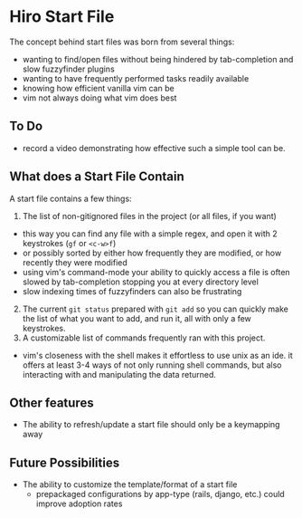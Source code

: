 # Hiro Start File

The concept behind start files was born from several things:

* wanting to find/open files without being hindered by tab-completion and slow
  fuzzyfinder plugins
* wanting to have frequently performed tasks readily available
* knowing how efficient vanilla vim can be
* vim not always doing what vim does best

## To Do

* record a video demonstrating how effective such a simple tool can be.

## What does a Start File Contain

A start file contains a few things:

1. The list of non-gitignored files in the project (or all files, if you want)
  * this way you can find any file with a simple regex, and open it with 2
    keystrokes (`gf` or `<c-w>f`)
  * or possibly sorted by either how frequently they are modified, or how
    recently they were modified
  * using vim's command-mode your ability to quickly access a file is often
    slowed by tab-completion stopping you at every directory level
  * slow indexing times of fuzzyfinders can also be frustrating
2. The current `git status` prepared with `git add` so you can quickly make the
   list of what you want to add, and run it, all with only a few keystrokes.
3. A customizable list of commands frequently ran with this project.
  * vim's closeness with the shell makes it effortless to use unix as an ide.
    it offers at least 3-4 ways of not only running shell commands, but also
    interacting with and manipulating the data returned.

## Other features

* The ability to refresh/update a start file should only be a keymapping away

## Future Possibilities

* The ability to customize the template/format of a start file
  * prepackaged configurations by app-type (rails, django, etc.) could improve
    adoption rates

